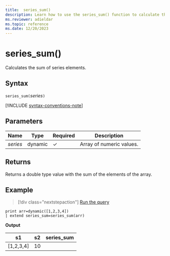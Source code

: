 ```yaml
---
title:  series_sum()
description: Learn how to use the series_sum() function to calculate the sum of series elements.
ms.reviewer: adieldar
ms.topic: reference
ms.date: 12/20/2023
---
```

# series_sum()

Calculates the sum of series elements.

## Syntax

`series_sum(`*series*`)`

[!INCLUDE [syntax-conventions-note](../../includes/syntax-conventions-note.md)]

## Parameters

| Name | Type | Required | Description |
|--|--|--|--|
| *series* | dynamic | &check; | Array of numeric values. |

## Returns

Returns a double type value with the sum of the elements of the array.

## Example

> [!div class="nextstepaction"]
> <a href="https://dataexplorer.azure.com/clusters/help/databases/Samples?query=H4sIAAAAAAAAAysoyswrUUgsKrJNqcxLzM1M1og21DHSMdYxidVU4OWqUUitKEnNS1EoTi3KTC2OLy7NtUUwNYD6NAFXJh4UQgAAAA%3D%3D" target="_blank">Run the query</a>

```kusto
print arr=dynamic([1,2,3,4]) 
| extend series_sum=series_sum(arr)
```

**Output**

|s1|s2|series_sum|
|---|---|---|
|[1,2,3,4]|10|
